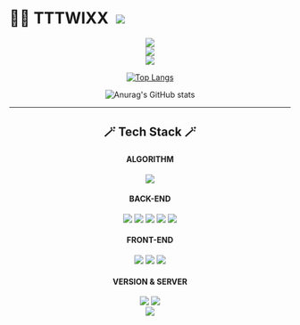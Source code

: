 <h1> 😶‍🌫️&nbsp;TTTWIXX &nbsp;<a href="https://hits.seeyoufarm.com"><img src="https://hits.seeyoufarm.com/api/count/incr/badge.svg?url=https%3A%2F%2Fgithub.com%2Ftttwixx&count_bg=%23929384&title_bg=%23E02E2E&icon=&icon_color=%236DDAE6&title=hits&edge_flat=false"/></a></h1>
<div align = "center">

<img src="https://ppss.kr/wp-content/uploads/2022/10/1-6.jpg" /> <br> 
<img src="https://img.etnews.com/news/article/2022/10/29/article_29091758713102.jpg" /> <br> 
<img src="https://talkimg.imbc.com/TVianUpload/tvian/TViews/image/2022/10/28/381fbdab-79e9-40bf-86d0-b979bfedbfce.jpg" /> <br> 
<!--  [![Solved.ac Profile](http://mazassumnida.wtf/api/v2/generate_badge?boj=tttwixx)](https://solved.ac/tttwixx/)
 ![mazandi profile](http://mazandi.herokuapp.com/api?handle=tttwixx&theme=warm) -->
 [![Top Langs](https://github-readme-stats.vercel.app/api/top-langs/?username=TTTWIXX&layout=compact)](https://github.com/tttwixx/github-readme-stats)
  
![Anurag's GitHub stats](https://github-readme-stats.vercel.app/api?username=TTTWIXX&show_icons=true&theme=radical)<br>


<hr>  
 <h2>🪄 Tech Stack 🪄</h2>

#### ALGORITHM <br>
<img src="https://img.shields.io/badge/Java-007396?style=flat-square&logo=Java&logoColor=white"/> <br>
#### BACK-END<br>
<img src="https://img.shields.io/badge/Java-007396?style=flat-square&logo=Java&logoColor=white"/>
<img src="https://img.shields.io/badge/Spring-6DB33F?style=flat-square&logo=Spring&logoColor=white"/>
<img src="https://img.shields.io/badge/Spring Boot-6db33f?style=flat&logo=Spring Boot&logoColor=white" />  
<img src="https://img.shields.io/badge/mariadb-003545?style=flat&logo=mariadb&logoColor=white" />
<img src="https://img.shields.io/badge/Oracle-F80000?style=flat-square&logo=Oracle&logoColor=white"/>

 #### FRONT-END<br>
<img src="https://img.shields.io/badge/HTML5-E34F26?style=flat&logo=HTML5&logoColor=white" />
<img src="https://img.shields.io/badge/CSS3-1572B6?style=flat&logo=CSS3&logoColor=white" />
<img src="https://img.shields.io/badge/JavaScript-F7DF1E?style=flat-square&logo=javascript&logoColor=black"/>


 ####  VERSION & SERVER <br>
<img src="https://img.shields.io/badge/Git-F05032?style=flat-square&logo=Git&logoColor=white"/>
<img src="https://img.shields.io/badge/amazonaws-232F3E?style=flat-square&logo=amazonaws&logoColor=white"/>

  
  
    
</br>
 <img src = "KakaoTalk_20230419_135321211.gif"> 
